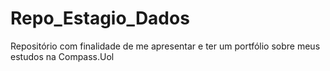 # Repo_Estagio_Dados
Repositório com finalidade de me apresentar e ter um portfólio sobre meus estudos na Compass.Uol
